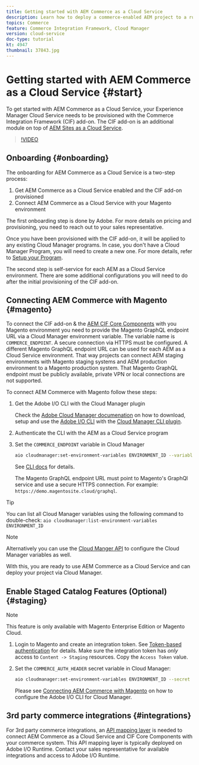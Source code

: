 ```yaml
---
title: Getting started with AEM Commerce as a Cloud Service
description: Learn how to deploy a commerce-enabled AEM project to a running AEM as a Cloud service environment. Use features of Adobe Cloud Manager and a CI/CD pipeline to build the Venia reference storefront to a running environment.
topics: Commerce
feature: Commerce Integration Framework, Cloud Manager
version: cloud-service
doc-type: tutorial
kt: 4947
thumbnail: 37843.jpg
---
```


# Getting started with AEM Commerce as a Cloud Service {#start}

To get started with AEM Commerce as a Cloud Service, your Experience Manager Cloud Service needs to be provisioned with the Commerce Integration Framework (CIF) add-on. The CIF add-on is an additional module on top of [AEM Sites as a Cloud Service](https://docs.adobe.com/content/help/en/experience-manager-cloud-service/sites/home.html).

>[!VIDEO](https://video.tv.adobe.com/v/37843?quality=12&learn=on)

## Onboarding {#onboarding}

The onboarding for AEM Commerce as a Cloud Service is a two-step process:

1. Get AEM Commerce as a Cloud Service enabled and the CIF add-on provisioned
2. Connect AEM Commerce as a Cloud Service with your Magento environment

The first onboarding step is done by Adobe. For more details on pricing and provisioning, you need to reach out to your sales representative.

Once you have been provisioned with the CIF add-on, it will be applied to any existing Cloud Manager programs. In case, you don't have a Cloud Manager Program, you will need to create a new one. For more details, refer to [Setup your Program](https://docs.adobe.com/content/help/en/experience-manager-cloud-manager/using/getting-started/setting-up-program.html).

The second step is self-service for each AEM as a Cloud Service environment. There are some additional configurations you will need to do after the initial provisioning of the CIF add-on.

## Connecting AEM Commerce with Magento {#magento}

To connect the CIF add-on & the [AEM CIF Core Components](https://github.com/adobe/aem-core-cif-components) with you Magento environment you need to provide the Magento GraphQL endpoint URL via a Cloud Manager environment variable. The variable name is `COMMERCE_ENDPOINT`. A secure connection via HTTPS must be configured.
A different Magento GraphQL endpoint URL can be used for each AEM as a Cloud Service environment. That way projects can connect AEM staging environments with Magento staging systems and AEM production environment to a Magento production system. That Magento GraphQL endpoint must be publicly available, private VPN or local connections are not supported.

To connect AEM Commerce with Magento follow these steps:

1. Get the Adobe I/O CLI with the Cloud Manager plugin

    Check the [Adobe Cloud Manager documenation](https://docs.adobe.com/content/help/en/experience-manager-cloud-manager/using/introduction-to-cloud-manager.html) on how to download, setup and use the [Adobe I/O CLI](https://github.com/adobe/aio-cli) with the [Cloud Manager CLI plugin](https://github.com/adobe/aio-cli-plugin-cloudmanager).

2. Authenticate the CLI with the AEM as a Cloud Service program

3. Set the `COMMERCE_ENDPOINT` variable in Cloud Manager

    ```bash
    aio cloudmanager:set-environment-variables ENVIRONMENT_ID --variable COMMERCE_ENDPOINT "<Magento GraphQL endpoint URL>"
    ```

    See [CLI docs](https://github.com/adobe/aio-cli-plugin-cloudmanager#aio-cloudmanagerset-environment-variables-environmentid) for details.

    The Magento GraphQL endpoint URL must point to Magento's GraphQl service and use a secure HTTPS connection. For example: `https://demo.magentosite.cloud/graphql`.

>[!TIP]
>
>You can list all Cloud Manager variables using the following command to double-check: `aio cloudmanager:list-environment-variables ENVIRONMENT_ID`

>[!NOTE]
>
>Alternatively you can use the [Cloud Manger API](https://www.adobe.io/apis/experiencecloud/cloud-manager/docs.html) to configure the Cloud Manager variables as well.

With this, you are ready to use AEM Commerce as a Cloud Service and can deploy your project via Cloud Manager.

## Enable Staged Catalog Features (Optional) {#staging}

>[!NOTE]
>
>This feature is only available with Magento Enterprise Edition or Magento Cloud.

1. Login to Magento and create an integration token. See [Token-based authentication](https://devdocs.magento.com/guides/v2.4/get-started/authentication/gs-authentication-token.html#integration-tokens) for details. Make sure the integration token has *only* access to `Content -> Staging` resources. Copy the `Access Token` value.

1. Set the `COMMERCE_AUTH_HEADER` secret variable in Cloud Manager:

    ```bash
    aio cloudmanager:set-environment-variables ENVIRONMENT_ID --secret COMMERCE_AUTH_HEADER "Authorization Bearer: <Access Token>"
    ```

    Please see [Connecting AEM Commerce with Magento](#magento) on how to configure the Adobe I/O CLI for Cloud Manager.

## 3rd party commerce integrations {#integrations}

For 3rd party commerce integrations, an [API mapping layer](architecture/third-party.md) is needed to connect AEM Commerce as a Cloud Service and CIF Core Components with your commerce system. This API mapping layer is typically deployed on Adobe I/O Runtime. Contact your sales representative for available integrations and access to Adobe I/O Runtime.
